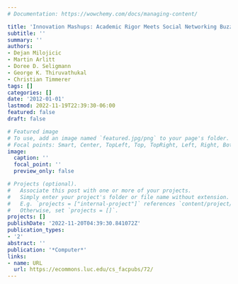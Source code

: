 ```yaml
---
# Documentation: https://wowchemy.com/docs/managing-content/

title: 'Innovation Mashups: Academic Rigor Meets Social Networking Buzz'
subtitle: ''
summary: ''
authors:
- Dejan Milojicic
- Martin Arlitt
- Doree D. Seligmann
- George K. Thiruvathukal
- Christian Timmerer
tags: []
categories: []
date: '2012-01-01'
lastmod: 2022-11-19T22:39:30-06:00
featured: false
draft: false

# Featured image
# To use, add an image named `featured.jpg/png` to your page's folder.
# Focal points: Smart, Center, TopLeft, Top, TopRight, Left, Right, BottomLeft, Bottom, BottomRight.
image:
  caption: ''
  focal_point: ''
  preview_only: false

# Projects (optional).
#   Associate this post with one or more of your projects.
#   Simply enter your project's folder or file name without extension.
#   E.g. `projects = ["internal-project"]` references `content/project/deep-learning/index.md`.
#   Otherwise, set `projects = []`.
projects: []
publishDate: '2022-11-20T04:39:30.841072Z'
publication_types:
- '2'
abstract: ''
publication: '*Computer*'
links:
- name: URL
  url: https://ecommons.luc.edu/cs_facpubs/72/
---
```

